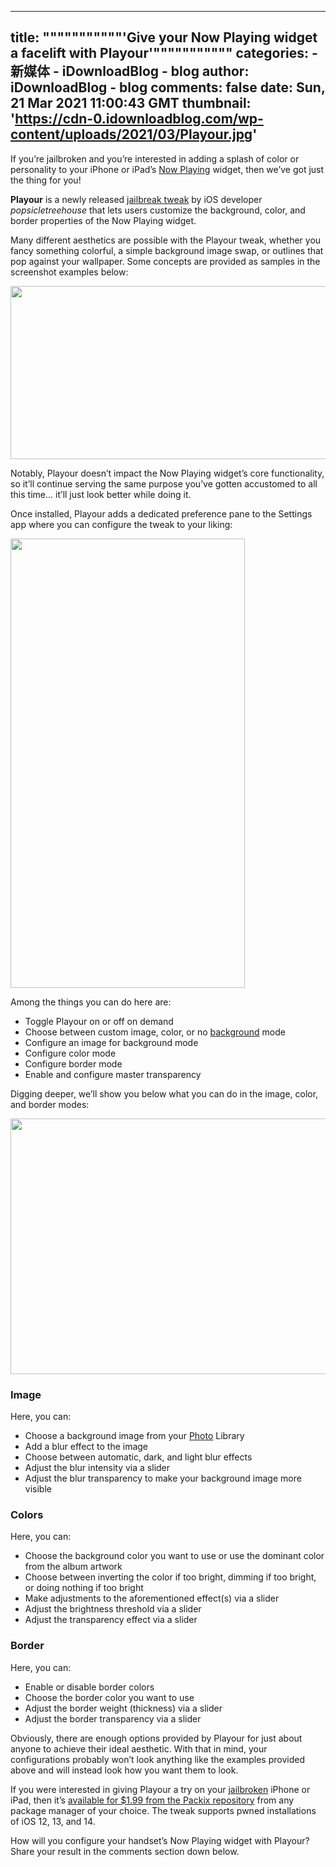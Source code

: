 
---
title: """""""""""'Give your Now Playing widget a facelift with Playour'"""""""""""
categories: 
    - 新媒体
    - iDownloadBlog - blog
author: iDownloadBlog - blog
comments: false
date: Sun, 21 Mar 2021 11:00:43 GMT
thumbnail: 'https://cdn-0.idownloadblog.com/wp-content/uploads/2021/03/Playour.jpg'
---

<div>   
<p>If you’re jailbroken and you’re interested in adding a splash of color or personality to your iPhone or iPad’s <a href="https://www.idownloadblog.com/tag/now-playing">Now Playing</a> widget, then we’ve got just the thing for you!</p>
<p><strong>Playour</strong> is a newly released <a href="https://www.idownloadblog.com/tag/jailbreak-apps-tweaks">jailbreak tweak</a> by iOS developer <em>popsicletreehouse</em> that lets users customize the background, color, and border properties of the Now Playing widget.</p>

<p><span id="more-858353"></span></p>
<p>Many different aesthetics are possible with the Playour tweak, whether you fancy something colorful, a simple background image swap, or outlines that pop against your wallpaper. Some concepts are provided as samples in the screenshot examples below:</p>
<p><img loading="lazy" class="aligncenter wp-image-858358" src="https://cdn-0.idownloadblog.com/wp-content/uploads/2021/03/Playour.jpg" alt width="1000" height="277" srcset="https://cdn-0.idownloadblog.com/wp-content/uploads/2021/03/Playour.jpg 2000w, https://cdn-0.idownloadblog.com/wp-content/uploads/2021/03/Playour-255x71.jpg 255w, https://cdn-0.idownloadblog.com/wp-content/uploads/2021/03/Playour-768x213.jpg 768w, https://cdn-0.idownloadblog.com/wp-content/uploads/2021/03/Playour-1536x426.jpg 1536w, https://cdn-0.idownloadblog.com/wp-content/uploads/2021/03/Playour-745x207.jpg 745w" sizes="(max-width: 1000px) 100vw, 1000px" referrerpolicy="no-referrer"></p>
<p>Notably, Playour doesn’t impact the Now Playing widget’s core functionality, so it’ll continue serving the same purpose you’ve gotten accustomed to all this time… it’ll just look better while doing it.</p>
<p>Once installed, Playour adds a dedicated preference pane to the Settings app where you can configure the tweak to your liking:</p>

<p><img loading="lazy" class="aligncenter wp-image-858357" src="https://cdn-0.idownloadblog.com/wp-content/uploads/2021/03/Playour-Prefs.jpg" alt width="375" height="719" srcset="https://cdn-0.idownloadblog.com/wp-content/uploads/2021/03/Playour-Prefs.jpg 828w, https://cdn-0.idownloadblog.com/wp-content/uploads/2021/03/Playour-Prefs-112x215.jpg 112w, https://cdn-0.idownloadblog.com/wp-content/uploads/2021/03/Playour-Prefs-768x1472.jpg 768w, https://cdn-0.idownloadblog.com/wp-content/uploads/2021/03/Playour-Prefs-801x1536.jpg 801w, https://cdn-0.idownloadblog.com/wp-content/uploads/2021/03/Playour-Prefs-261x500.jpg 261w" sizes="(max-width: 375px) 100vw, 375px" referrerpolicy="no-referrer"></p>
<p>Among the things you can do here are:</p>
<ul>
<li>Toggle Playour on or off on demand</li>
<li>Choose between custom image, color, or no <a href="https://www.idownloadblog.com/tag/wallpaper">background</a> mode</li>
<li>Configure an image for background mode</li>
<li>Configure color mode</li>
<li>Configure border mode</li>
<li>Enable and configure master transparency</li>
</ul>
<p>Digging deeper, we’ll show you below what you can do in the image, color, and border modes:</p>
<p><img loading="lazy" class="aligncenter wp-image-858356" src="https://cdn-0.idownloadblog.com/wp-content/uploads/2021/03/Playour-Prefs-More.jpg" alt width="1000" height="409" srcset="https://cdn-0.idownloadblog.com/wp-content/uploads/2021/03/Playour-Prefs-More.jpg 2000w, https://cdn-0.idownloadblog.com/wp-content/uploads/2021/03/Playour-Prefs-More-255x104.jpg 255w, https://cdn-0.idownloadblog.com/wp-content/uploads/2021/03/Playour-Prefs-More-768x314.jpg 768w, https://cdn-0.idownloadblog.com/wp-content/uploads/2021/03/Playour-Prefs-More-1536x627.jpg 1536w, https://cdn-0.idownloadblog.com/wp-content/uploads/2021/03/Playour-Prefs-More-745x304.jpg 745w" sizes="(max-width: 1000px) 100vw, 1000px" referrerpolicy="no-referrer"></p>
<h3>Image</h3>
<p>Here, you can:</p>
<ul>
<li>Choose a background image from your <a href="https://www.idownloadblog.com/tag/photos">Photo</a> Library</li>
<li>Add a blur effect to the image</li>
<li>Choose between automatic, dark, and light blur effects</li>
<li>Adjust the blur intensity via a slider</li>
<li>Adjust the blur transparency to make your background image more visible</li>
</ul>
<h3>Colors</h3>
<p>Here, you can:</p>
<ul>
<li>Choose the background color you want to use or use the dominant color from the album artwork</li>
<li>Choose between inverting the color if too bright, dimming if too bright, or doing nothing if too bright</li>
<li>Make adjustments to the aforementioned effect(s) via a slider</li>
<li>Adjust the brightness threshold via a slider</li>
<li>Adjust the transparency effect via a slider</li>
</ul>
<h3>Border</h3>
<p>Here, you can:</p>
<ul>
<li>Enable or disable border colors</li>
<li>Choose the border color you want to use</li>
<li>Adjust the border weight (thickness) via a slider</li>
<li>Adjust the border transparency via a slider</li>
</ul>
<p>Obviously, there are enough options provided by Playour for just about anyone to achieve their ideal aesthetic. With that in mind, your configurations probably won’t look anything like the examples provided above and will instead look how you want them to look.</p>
<p>If you were interested in giving Playour a try on your <a href="https://www.idownloadblog.com/jailbreak">jailbroken</a> iPhone or iPad, then it’s <a href="https://repo.packix.com/package/com.popsicletreehouse.playour">available for $1.99 from the Packix repository</a> from any package manager of your choice. The tweak supports pwned installations of iOS 12, 13, and 14.</p>

<p>How will you configure your handset’s Now Playing widget with Playour? Share your result in the comments section down below.</p>
<!-- AI CONTENT END 1 -->

  
</div>
            